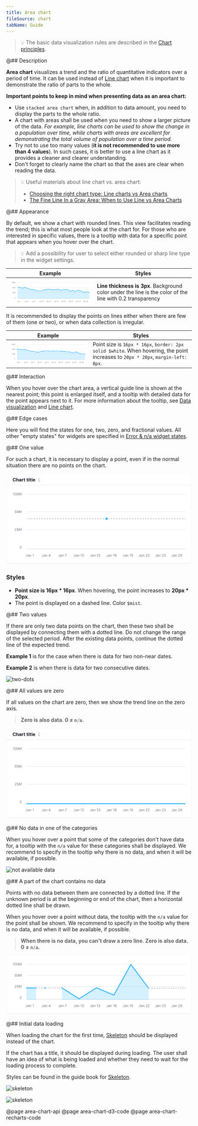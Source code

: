 ```yaml
---
title: Area chart
fileSource: chart
tabName: Guide
---
```


> 💡 The basic data visualization rules are described in the [Chart principles](/data-display/chart/).

@## Description

**Area chart** visualizes a trend and the ratio of quantitative indicators over a period of time. It can be used instead of [Line chart](/data-display/line-chart/) when it is important to demonstrate the ratio of parts to the whole.

**Important points to keep in mind when presenting data as an area chart:**

- Use `stacked area chart` when, in addition to data amount, you need to display the parts to the whole ratio.
- A chart with areas shall be used when you need to show a larger picture of the data. _For example, line charts can be used to show the change in a population over time, while charts with areas are excellent for demonstrating the total volume of population over a time period._
- Try not to use too many values (**it is not recommended to use more than 4 values**). In such cases, it is better to use a line chart as it provides a cleaner and clearer understanding.
- Don't forget to clearly name the chart so that the axes are clear when reading the data.

> 💡 Useful materials about line chart vs. area chart:
>
> - [Choosing the right chart type: Line charts vs Area charts](https://www.fusioncharts.com/blog/line-charts-vs-area-charts/)
> - [The Fine Line In a Gray Area: When to Use Line vs Area Charts](https://visual.ly/blog/line-vs-area-charts/)

@## Appearance

By default, we show a chart with rounded lines. This view facilitates reading the trend; this is what most people look at the chart for. For those who are interested in specific values, there is a tooltip with data for a specific point that appears when you hover over the chart.

> 💡 Add a possibility for user to select either rounded or sharp line type in the widget settings.

| Example                                             | Styles                                                                                                    |
| --------------------------------------------------- | --------------------------------------------------------------------------------------------------------- |
| ![area chart without dots](static/without-dots.png) | **Line thickness is 3px**. Background color under the line is the color of the line with 0.2 transparency |

It is recommended to display the points on lines either when there are few of them (one or two), or when data collection is irregular.

| Example                                  | Styles                                                                                                                            |
| ---------------------------------------- | --------------------------------------------------------------------------------------------------------------------------------- |
| ![area chart with dots](static/dots.png) | Point size is `16px * 16px`, `border: 2px solid $white`. When hovering, the point increases to `20px * 20px`, `margin-left: 8px`. |

@## Interaction

When you hover over the chart area, a vertical guide line is shown at the nearest point; this point is enlarged itself, and a tooltip with detailed data for the point appears next to it. For more information about the tooltip, see [Data visualization](/data-display/chart/) and [Line chart](/data-display/line-chart/).

@## Edge cases

Here you will find the states for one, two, zero, and fractional values. All other "empty states" for widgets are specified in [Error & n/a widget states](/components/widget-empty/).

@## One value

For such a chart, it is necessary to display a point, even if in the normal situation there are no points on the chart.

![one-dot](static/one-dot.png)

### Styles

- **Point size is 16px \* 16px**. When hovering, the point increases to **20px \* 20px**.
- The point is displayed on a dashed line. Color `$mist`.

@## Two values

If there are only two data points on the chart, then these two shall be displayed by connecting them with a dotted line. Do not change the range of the selected period. After the existing data points, continue the dotted line of the expected trend.

**Example 1** is for the case when there is data for two non-near dates.

**Example 2** is when there is data for two consecutive dates.

![two-dots](static/two-dots.png)

@## All values are zero

If all values on the chart are zero, then we show the trend line on the zero axis.

> **Zero is also data. 0 ≠ `n/a`.**

![null-data](static/null.png)

@## No data in one of the categories

When you hover over a point that some of the categories don't have data for, a tooltip with the `n/a` value for these categories shall be displayed. We recommend to specify in the tooltip why there is no data, and when it will be available, if possible.

![not available data](static/not-available.png)

@## A part of the chart contains no data

Points with no data between them are connected by a dotted line. If the unknown period is at the beginning or end of the chart, then a horizontal dotted line shall be drawn.

When you hover over a point without data, the tooltip with the `n/a` value for the point shall be shown. We recommend to specify in the tooltip why there is no data, and when it will be available, if possible.

> **When there is no data, you can't draw a zero line. Zero is also data. 0 ≠ `n/a`.**

![partially-data](static/partially-trash.png)

@## Initial data loading

When loading the chart for the first time, [Skeleton](/components/skeleton/) should be displayed instead of the chart.

If the chart has a title, it should be displayed during loading. The user shall have an idea of what is being loaded and whether they need to wait for the loading process to complete.

Styles can be found in the guide book for [Skeleton](/components/skeleton/).

![skeleton](static/skeleton-smooth.png)

![skeleton](static/skeleton-raw.png)

@page area-chart-api
@page area-chart-d3-code
@page area-chart-recharts-code
